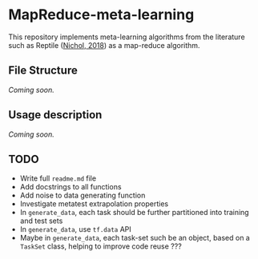 # MapReduce-meta-learning

This repository implements meta-learning algorithms from the literature such as Reptile ([Nichol, 2018](https://arxiv.org/abs/1803.02999)) as a map-reduce algorithm.

## File Structure

*Coming soon.*

## Usage description

*Coming soon.*

## TODO

- Write full `readme.md` file
- Add docstrings to all functions
- Add noise to data generating function
- Investigate metatest extrapolation properties
- In `generate_data`, each task should be further partitioned into training and test sets
- In `generate_data`, use `tf.data` API
- Maybe in `generate_data`, each task-set such be an object, based on a `TaskSet` class, helping to improve code reuse ???
